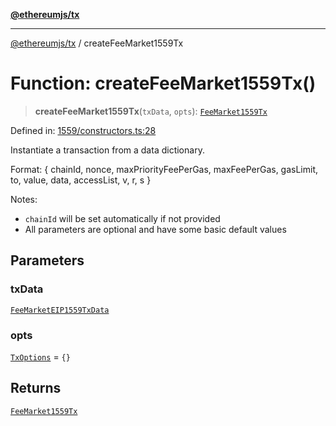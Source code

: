 [**@ethereumjs/tx**](../README.md)

***

[@ethereumjs/tx](../README.md) / createFeeMarket1559Tx

# Function: createFeeMarket1559Tx()

> **createFeeMarket1559Tx**(`txData`, `opts`): [`FeeMarket1559Tx`](../classes/FeeMarket1559Tx.md)

Defined in: [1559/constructors.ts:28](https://github.com/ethereumjs/ethereumjs-monorepo/blob/master/packages/tx/src/1559/constructors.ts#L28)

Instantiate a transaction from a data dictionary.

Format: { chainId, nonce, maxPriorityFeePerGas, maxFeePerGas, gasLimit, to, value, data,
accessList, v, r, s }

Notes:
- `chainId` will be set automatically if not provided
- All parameters are optional and have some basic default values

## Parameters

### txData

[`FeeMarketEIP1559TxData`](../interfaces/FeeMarketEIP1559TxData.md)

### opts

[`TxOptions`](../interfaces/TxOptions.md) = `{}`

## Returns

[`FeeMarket1559Tx`](../classes/FeeMarket1559Tx.md)
